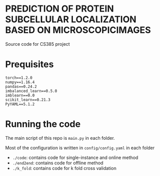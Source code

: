 # PREDICTION OF PROTEIN SUBCELLULAR LOCALIZATION BASED ON MICROSCOPICIMAGES

Source code for CS385 project


# Prequisites

```
torch==1.2.0
numpy==1.16.4
pandas==0.24.2
imbalanced_learn==0.5.0
imblearn==0.0
scikit_learn==0.21.3
PyYAML==5.1.2
```

# Running the code

The main script of this repo is `main.py` in each folder.

Most of the configuration is written in `config/config.yaml` in each folder

* `./code`: contains code for single-instance and online method
* `./end2end`: contains code for offline method
* `./k_fold`: contains code for k fold cross validation
